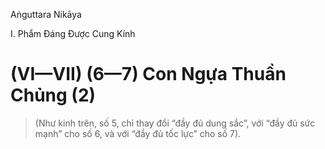 Aṅguttara Nikāya

I. Phẩm Ðáng Ðược Cung Kính

# (VI—VII) (6—7) Con Ngựa Thuần Chủng (2)

> (Như kinh trên, số 5, chỉ thay đổi “đầy đủ dung sắc”, với “đầy đủ sức mạnh” cho số 6, và với “đầy đủ tốc lực” cho số 7).

